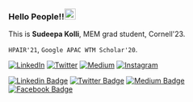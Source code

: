 ### Hello People!!<img src="https://github.com/TheDudeThatCode/TheDudeThatCode/blob/master/Assets/Handshake.gif" width="22px"> 
This is **Sudeepa Kolli**, MEM grad student, Cornell'23.
 
 `HPAIR'21`, `Google APAC WTM Scholar'20`.   

[![LinkedIn](https://img.shields.io/badge/LinkedIn-%230077B5.svg?logo=linkedin&logoColor=white)](https://www.linkedin.com/in/sudeepanoble/) [![Twitter](https://img.shields.io/badge/Instagram-%23E4405F.svg?logo=Instagram&logoColor=white)](https://www.instagram.com/i_sudeepa/) [![Medium](https://img.shields.io/badge/Instagram-%23E4405F.svg?logo=Instagram&logoColor=white)](https://medium.com/@sudeepa-kolli) [![Instagram](https://img.shields.io/badge/Instagram-%23E4405F.svg?logo=Instagram&logoColor=white)](https://www.instagram.com/i_noble.sudeepa/)
      

[![Linkedin Badge](https://img.shields.io/badge/-Kolli%20Sudeepa-blue?style=social&logo=Linkedin&logoColor=blue&link=https://www.linkedin.com/in/sudeepanoble/)](https://www.linkedin.com/in/sudeepanoble/)
[![Twitter Badge](https://img.shields.io/badge/-@i_sudeepa-1ca0f1?style=social&logo=twitter&logoColor=blue&link=https://twitter.com/i_sudeepa)](https://twitter.com/i_sudeepa)
[![Medium Badge](https://img.shields.io/badge/@sudeepa-blue?style=social&logo=Medium&link=https://medium.com/@sudeepa.kolli)](https://sudeepa-kolli.medium.com/)   
[![Facebook Badge](https://img.shields.io/badge/-Sudeepa%20Kolli-blue?style=social&logo=Facebook&link=https://m.facebook.com/sudeepa.kolli)](https://m.facebook.com/sudeepa.kolli) 
